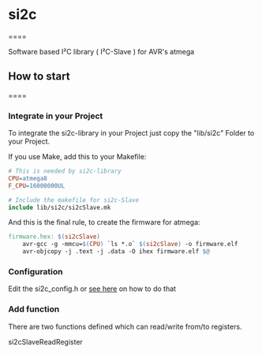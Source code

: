 # si2c
====

Software based I²C library ( I²C-Slave ) for AVR's atmega


## How to start
====

### Integrate in your Project

To integrate the si2c-library in your Project just copy the "lib/si2c" Folder to your Project.

If you use Make, add this to your Makefile:

```Makefile
# This is needed by si2c-library
CPU=atmega8
F_CPU=16000000UL

# Include the makefile for si2c-Slave
include lib/si2c/si2cSlave.mk
```

And this is the final rule, to create the firmware for atmega:

```Makefile
firmware.hex: $(si2cSlave) 
	avr-gcc -g -mmcu=$(CPU) `ls *.o` $(si2cSlave) -o firmware.elf
	avr-objcopy -j .text -j .data -O ihex firmware.elf $@
```

### Configuration

Edit the si2c_config.h
or [see here](https://stackshadow.github.io/si2c/group__si2c__config.html#si2c_config) on how to do that

### Add function
There are two functions defined which can read/write from/to registers.


si2cSlaveReadRegister